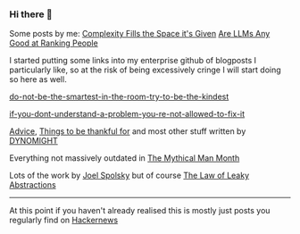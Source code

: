 ### Hi there 👋

Some posts by me: 
[Complexity Fills the Space it's Given](https://wilsoniumite.com/2024/08/31/complexity-fills-the-space-its-given/)
[Are LLMs Any Good at Ranking People](https://wilsoniumite.com/2024/10/18/are-llms-any-good-at-ranking-people/)

I started putting some links into my enterprise github of blogposts I particularly like, so at the risk of being excessively cringe I will start doing so here as well.

[do-not-be-the-smartest-in-the-room-try-to-be-the-kindest](https://www.jorgegalindo.me/en/blog/posts/do-not-be-the-smartest-in-the-room-try-to-be-the-kindest)

[if-you-dont-understand-a-problem-you-re-not-allowed-to-fix-it](https://therealgriff.medium.com/if-you-dont-understand-a-problem-you-re-not-allowed-to-fix-it-af6b8054606c)

[Advice](https://dynomight.substack.com/p/advice), [Things to be thankful for](https://dynomight.net/thanks/) and most other stuff written by [DYNOMIGHT](https://dynomight.net)

Everything not massively outdated in [The Mythical Man Month](https://en.wikipedia.org/wiki/The_Mythical_Man-Month)

Lots of the work by [Joel Spolsky](https://www.joelonsoftware.com) but of course [The Law of Leaky Abstractions](https://www.joelonsoftware.com/2002/11/11/the-law-of-leaky-abstractions/)

---

At this point if you haven't already realised this is mostly just posts you regularly find on [Hackernews](https://news.ycombinator.com)
